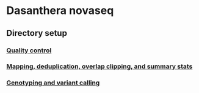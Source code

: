 # Dasanthera novaseq

## Directory setup
### [Quality control](https://github.com/benstemon/dasanthera_novaseq/tree/main/QC)
### [Mapping, deduplication, overlap clipping, and summary stats](https://github.com/benstemon/dasanthera_novaseq/tree/main/mapping_etc)
### [Genotyping and variant calling](https://github.com/benstemon/dasanthera_novaseq/tree/main/bcftools_genotyping)
